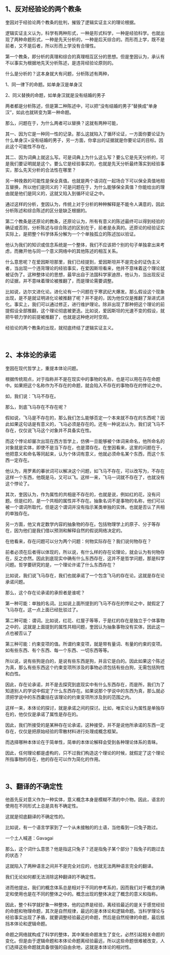 <h2>1、反对经验论的两个教条</h2><p>奎因对于经验论两个教条的批判，摧毁了逻辑实证主义的理论根据。</p><p>逻辑实证主义认为，科学有两种形式，一种是形式科学，一种是经验科学。也就出现了两种命题形式，一种是先天分析的，一种是后天综合的。而形而上学，既不是前者，又不是后者，所以形而上学没有合理性。</p><p>第一个教条，即分析的真理和综合的真理相互区分的思想。但是奎因认为，承认有不以事实为根据地先天分析陈述，是违背经验论原则的。</p><p>什么是分析的？这本身就大有问题，分析陈述有两种，</p><p>1、同一律下的命题。如单身汉是单身汉</p><p>2、同义替换的命题，如单身汉就是没有结婚的男子</p><p>两者都是分析陈述，但是第二种陈述中，可以把“没有结婚的男子”替换成“单身汉”，如此也就转变为第一种命题。</p><p>那么，问题在于，为什么两者可以替换？这就有两种可能，</p><p>其一、因为它是一种同一性的记录。那么这就陷入了循环论证，一方面你要论证为什么单身汉=没有结婚的男子，另一方面，你拿出的证据就是你要论证的目标。因此这个可能性不存在，</p><p>其二、因为词典上就这么写。可是词典上为什么这么写？要么它是先天分析的，可是我们要证明就是这个。要么它是经验事实的，也就是先天分析最终落实到经验事实，那么先天分析的合法性在哪里？</p><p>另一种挽救的可能性是保全真值。也就是两个语词在一起场合下可以保全真值地相互替换，所以他们是同义的？可是问题在于，为什么能够保全真值？你能给出的理由就是他们是同义的，这就又陷入到循环论证之中。</p><p>通过这样的分析，奎因认为，传统上对于分析的种种解释是不能令人满意的，因此分析陈述和综合陈述的区分是缺乏根据的。</p><p>第二个教条是还原论的教条，还原论认为，所有有意义的陈述最终可以得到经验的确证或否则，分析陈述与综合陈述的区别在于，前者是永真的。还原论的经验证实实际上，是把整个科学体系分解为一个个单独孤立的陈述加以验证。</p><p>他认为我们的知识或信念系统是一个整体，我们不应该把个别的句子单独拿出来考虑，而撇开他与同一个意义网络中的其他陈述的相互关系。</p><p>什么意思呢？在爱因斯坦那里，我们已经提到，爱因斯坦并不是完全的证伪主义者，当出现一个违背理论的经验事实，在爱因斯坦看来，他并不意味着这个理论就被证伪了。这种整体论的思想，最早出自于法国科学家迪昂，他认为，当出现反证的证据，并不意味着理论被推翻了，而是理论需要调整。</p><p>比如说，达尔文进化论。进化论有一个问题在于寒武纪大爆发。那么假设这个现象出现，是不是就证明进化论被推翻了呢？并不是的，因为他仅仅是推翻了渐进式进化。事实上，我们可以通过修正，进行维护理论。除非出现了那种把这个理论的前提假设全部推翻，这个理论彻底被更迭。比如说，爱因斯坦的光速不变的假设，就把牛顿力学的前提被推翻了，也就是这种绝对时空观。</p><p>经验论的两个教条的出现，就彻底终结了逻辑实证主义。</p><p><br></p><h2>2、本体论的承诺</h2><p>奎因在现代哲学上，重提本体论问题。</p><p>根据传统观点，对于指称并不是在现实中的事物的名称，也是可以用在存在命题中。如果把这个名称作为不存在的命题，就会陷入不存在的事物存在的悖论之中。</p><p>如，我们说：飞马不存在。</p><p>那么，到底飞马存在不存在呢？</p><p>假如说，飞马是不存在的，那么我们怎么能够否定一个本来就不存在的东西呢？因此如果这句话是有意义的，飞马必须是存在的。还有一种说法认为，我们说飞马不存在，仅仅说飞马这个对象并不具备实在性。</p><p>而这个悖论却屡次出现在西方哲学上，仿佛一旦能够被个体词来命名，他所命名的对象就是实体，即使不是当下存在，也是潜存在。在奎因看来，这里的问题在于，他把意义和命名等同起来，认为个体词有意义，他就必须命名某个东西，而这个东西一定存在。</p><p>他认为，用罗素的摹状词可以解决这个问题，如飞马不存在，可以改写为，不存在这样一个东西，他既是马，又可以飞。这样一来，飞马一词就不存在了，也就没有这个悖论了。</p><p>其次，奎因认为，作为属性的共相是不存在的，也就是说，例如红的花，没有问题。但是红的，是一个共相的属性并不存在。抽象名词不是事物的名称，他们可以被一个谓词所取代，但是这个谓词并没有指示某类单独的实体。也就是否认了共相的单独存在。</p><p>另一方面，他又肯定数学内容的抽象物的存在。包括物理学上的原子、分子等存在，因为他们是我们借以预测和解释自然的假说网络决定的。</p><p>在他看来，存在问题可以分为两个问题：何物实际存在？我们说何物存在？</p><p>前者必须在后者得以体现的，所以说，有什么样的存在论理论，就会认为有何物存在，反之亦然。因此到底现实中确有什么东西存在，这并不是哲学问题，那是科学问题。哲学要研究的是，一个理论许诺了什么东西存在？</p><p>比如说，我们说飞马存在，我们也就承诺了一个包含飞马的存在论。这就是存在论承诺问题。</p><p>那么，这个存在论承诺的承担者是谁呢？</p><p>第一种可能：单独的名词。比如说上面所提到的飞马不存在的悖论之中，就假定了飞马存在。这一点上面已经批驳过了。</p><p>第二种可能：谓词。比如说，红花、红屋子等等，于是红的存在是独立于个体事物之中的，这就是上面提到的属性共相问题，奎因认为抽象事物没有实体，因此这一点也被否认了</p><p>第三种可能：约束变项的值。所谓约束变项，就是带有量词、有量的约束的变项。如有些东西、有个东西、每一个东西、一切东西等等。</p><p>所以说，说有些狗是白的，是说有些东西是狗，并且它是白的。因此如果这个陈述为真，那么有些东西这个约束变项所涉及的事物必须包括有些白狗，无需包括狗性和白性。</p><p>因此，存在论承诺，并不是去探究到底现实中有什么东西存在，而是所，我们为了知道别人的学说中假定了什么东西存在。如果说那个学说中的东西为真，那么就必须把学说中的东西囊括在该理论的约束变项所涉及到的范围之内。</p><p>这样一来，本体论的探讨，就是承诺之间的探讨。比如，唯实论认为属性是单独存在的，他仅仅是承诺了属性是存在的。</p><p>因此，我们所接受的是某种存在论承诺，这种接受，并不是说他所承诺的东西一定存在，仅仅是把原始经验的零散材料进行处理成概念框架。</p><p>而选择哪种本体论在于简单性，简单的本体论解释会受到各种理论体系的青睐。</p><p>因此，任何理论都是虚构的，只不过我们构造这个理论的时候，就假定了这个理论所指事物的存在，他的存在可以作为简化的作用。</p><p><br></p><h2>3、翻译的不确定性</h2><p>他首先反对意义作为一种实体，意义概念本身是模糊不清的中介物。因此，语言的使用在不同形式上总是具有不确定性。</p><p>这就是彻底翻译的不确定性的。</p><p>比如说，有一个语言学家到了一个从未接触的的土语，当他看到一只兔子跑过。</p><p>一个土人喊道：Gavagai</p><p>那么，这个词什么意思？他是指这只兔子？还是指兔子某个部分？指兔子的跑过去的状态？</p><p>这就陷入了两种语言之间并不是完全对应的，也就无法两种语言完全的翻译。</p><p>我们无论如何都无法消除这种翻译的不确定性。</p><p>进而他提出，我们的概念体系总是相对于不同的参考系的，因而我们对于概念的确定和使用也是在不同的整体之中的。概念出现的整体决定了概念的意义和指称。</p><p>因此，整个科学就好象一种整体，他的边界是经验，离经验最近的是关于感觉经验的命题和物理命题，其次是自然规律，最远的是本体论和逻辑命题。当科学理论与经验事实出现了矛盾，就要调整经验最近的命题，然后是自然规律的命题，最后抵挡本体论和逻辑命题。</p><p>命题之网络就构成了科学的整体，其中某些命题发生了变化，必然引起相关命题的变化。但是由于逻辑命题和本体论命题离经验最远，所以这些命题很难被改变，人们选择这些命题就具备很强的自由余地，这就是本体论的相对性。</p><p></p><p></p><p></p><p></p>